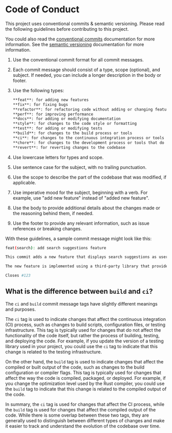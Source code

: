 
# Code of Conduct

This project uses conventional commits & semantic versioning. Please read the following guidelines before contributing to this project.

You could also read the [conventional commits](https://www.conventionalcommits.org/en/v1.0.0/) documentation for more information. See the [semantic versioning](https://semver.org/) documentation for more information.

1. Use the conventional commit format for all commit messages.
2. Each commit message should consist of a type, scope (optional), and subject. If needed, you can include a longer description in the body or footer.
3. Use the following types:

    ```md
    **feat**: for adding new features
    **fix**: for fixing bugs
    **refactor**: for refactoring code without adding or changing features
    **perf**: for improving performance
    **docs**: for adding or modifying documentation
    **style**: for changes to the code style or formatting
    **test**: for adding or modifying tests
    **build**: for changes to the build process or tools
    **ci**: for changes to the continuous integration process or tools
    **chore**: for changes to the development process or tools that do not affect the code or tests
    **revert**: for reverting changes to the codebase
    ```

4. Use lowercase letters for types and scope.
5. Use sentence case for the subject, with no trailing punctuation.
6. Use the scope to describe the part of the codebase that was modified, if applicable.
7. Use imperative mood for the subject, beginning with a verb. For example, use "add new feature" instead of "added new feature".
8. Use the body to provide additional details about the changes made or the reasoning behind them, if needed.
9. Use the footer to provide any relevant information, such as issue references or breaking changes.

With these guidelines, a sample commit message might look like this:

```bash
feat(search): add search suggestions feature

This commit adds a new feature that displays search suggestions as users type in the search box. 

The new feature is implemented using a third-party library that provides real-time search suggestions based on user input.

Closes #123
```

## What is the difference between `build` and `ci`?

The `ci` and `build` commit message tags have slightly different meanings and purposes.

The `ci` tag is used to indicate changes that affect the continuous integration (CI) process, such as changes to build scripts, configuration files, or testing infrastructure. This tag is typically used for changes that do not affect the functionality of the code itself, but rather the process of building, testing, and deploying the code. For example, if you update the version of a testing library used in your project, you could use the `ci` tag to indicate that this change is related to the testing infrastructure.

On the other hand, the `build` tag is used to indicate changes that affect the compiled or built output of the code, such as changes to the build configuration or compiler flags. This tag is typically used for changes that affect the way the code is compiled, packaged, or deployed. For example, if you change the optimization level used by the Rust compiler, you could use the `build` tag to indicate that this change is related to the compiled output of the code.

In summary, the `ci` tag is used for changes that affect the CI process, while the `build` tag is used for changes that affect the compiled output of the code. While there is some overlap between these two tags, they are generally used to distinguish between different types of changes and make it easier to track and understand the evolution of the codebase over time.
